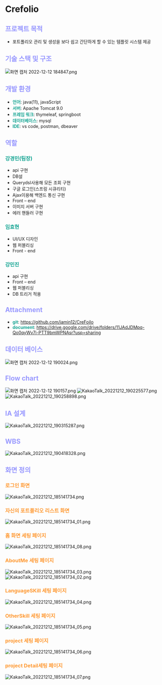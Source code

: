 # Crefolio
## __<span style="color:#9999ff">프로젝트 목적</span>__
- 포트폴리오 관리 및 생성을 보다 쉽고 간단하게 할 수 있는 템플릿 시스템 제공
## __<span style="color:#9999ff">기술 스택 및 구조</span>__
![화면 캡처 2022-12-12 184847.png](http://39.120.8.109:3551/file/c074cd6a-2416-4d76-9d7c-205b276a9ae3)
## __<span style="color:#9999ff">개발 환경</span>__

- __<span style="color:#14a492">언어</span>__: java(11), javaScript
- __<span style="color:#14a492">서버</span>__: Apache Tomcat 9.0
- __<span style="color:#14a492">프레임 워크</span>__: thymeleaf, springboot
- __<span style="color:#14a492">데이터베이스</span>__: mysql
- __<span style="color:#14a492">IDE</span>__: vs code, postman, dbeaver
## __<span style="color:#9999ff">역할</span>__
### __<span style="color:#14a492">강경민(팀장)</span>__
- api 구현
- DB설
- Querydsl사용해 모든 조회 구현
- 구글 로그인(스프링 시큐리티)
- Ajax이용해 백엔드 통신 구현
- Front – end 
- 이미지 서버 구현
- 에러 핸들러 구현
### __<span style="color:#14a492">임효현</span>__
- UI/UX 디자인
- 웹 퍼블리싱
- Front - end
### __<span style="color:#14a492">강민진</span>__
- api  구현
- Front – end 
- 웹 퍼블리싱
- DB 트리거 적용

## __<span style="color:#9999ff">Attachment</span>__
-  __<span style="color:#14a492">git</span>__: https://github.com/jamin12/CreFoilo
- __<span style="color:#14a492">document</span>__: https://drive.google.com/drive/folders/11JAdJDMpq-Qo0qyWv7i-PTT9bmWPNAsr?usp=sharing


## __<span style="color:#9999ff">데이터 베이스</span>__
![화면 캡처 2022-12-12 190024.png](http://39.120.8.109:3551/file/2ca27c8c-ef42-43c4-9b14-00781f735afa)
## __<span style="color:#9999ff">Flow chart</span>__
![화면 캡처 2022-12-12 190157.png](http://39.120.8.109:3551/file/7d66c338-d466-4f5d-8652-2edc6d18ce3e)
![KakaoTalk_20221212_190225577.png](http://39.120.8.109:3551/file/18303c7f-a2cb-4911-b297-700201969096)
![KakaoTalk_20221212_190258898.png](http://39.120.8.109:3551/file/2de04844-72dc-4e53-9b09-9f8ece091250)
## __<span style="color:#9999ff">IA 설계</span>__
![KakaoTalk_20221212_190315287.png](http://39.120.8.109:3551/file/eab25993-f284-42d7-985d-50daf24f4352)
## __<span style="color:#9999ff">WBS</span>__
![KakaoTalk_20221212_190418328.png](http://39.120.8.109:3551/file/3ddc0f98-c17b-48fd-bc8d-8e4883c8ada9)
## __<span style="color:#9999ff">화면 정의</span>__
### __<span style="color:#ff9933">로그인 화면</span>__
![KakaoTalk_20221212_185141734.png](http://39.120.8.109:3551/file/9c6dea82-c1f9-490c-b6d2-f6fab17961d6)
### __<span style="color:#ff9933">자신의 포트폴리오 리스트 화면</span>__
![KakaoTalk_20221212_185141734_01.png](http://39.120.8.109:3551/file/5ebb5f7e-3977-4c09-ae8e-06b15294a730)
### __<span style="color:#ff9933">홈 화면 세팅 페이지</span>__
![KakaoTalk_20221212_185141734_08.png](http://39.120.8.109:3551/file/1db75aeb-425d-4cc9-b6cd-1f2afba204bd)
### __<span style="color:#ff9933">AboutMe 세팅 페이지</span>__
![KakaoTalk_20221212_185141734_03.png](http://39.120.8.109:3551/file/2abc3799-1380-4555-8170-58a18230719c)
![KakaoTalk_20221212_185141734_02.png](http://39.120.8.109:3551/file/7f13adbc-3319-4090-a4d3-bcdd25ed80d5)
### __<span style="color:#ff9933">LanguageSKill 세팅 페이지</span>__
![KakaoTalk_20221212_185141734_04.png](http://39.120.8.109:3551/file/812d2966-189b-4b08-9856-490a126c62c6)
### __<span style="color:#ff9933">OtherSkill 세팅 페이지</span>__
![KakaoTalk_20221212_185141734_05.png](http://39.120.8.109:3551/file/2c9e2f56-a570-40ba-809e-127e78808ae6)
### __<span style="color:#ff9933">project 세팅 페이지</span>__
![KakaoTalk_20221212_185141734_06.png](http://39.120.8.109:3551/file/76bd1ef4-f597-4cb5-b16c-fbf8f9080cb2)
### __<span style="color:#ff9933">project Detail세팅 페이지</span>__
![KakaoTalk_20221212_185141734_07.png](http://39.120.8.109:3551/file/bd5320e5-4824-4932-9ae9-820e1bb04369)